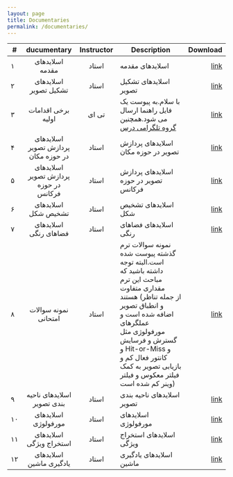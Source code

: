 ```yaml
---
layout: page
title: Documentaries
permalink: /documentaries/
---
```


| # |       ducumentary                      |   Instructor    | Description          |Download         |
|---|:-----------------------------:|:---------------:|-------------------------------|-----------------------------:|
| ۱ | اسلایدهای مقدمه |    استاد     | اسلایدهای مقدمه  | [link](https://github.com/mnaderi98/Machine-Vision/blob/master/files/1-Introduction.pptx) |
| ۲ | اسلایدهای تشکیل تصویر |    استاد     |اسلایدهای تشکیل تصویر| [link](https://github.com/mnaderi98/Machine-Vision/blob/master/files/2-ImageFormation.pptx) |
| ۳ |برخی اقدامات اولیه |    تی ای     | با سلام.به پیوست یک فایل راهنما ارسال می شود.همچنین [گروه تلگرامی درس](https://t.me/joinchat/B3BjARM5LgOZymkafm1QGw)| [link](https://github.com/mnaderi98/Machine-Vision/blob/master/files/guide.pdf) |
| ۴ |اسلایدهای پردازش تصویر در حوزه مکان |    استاد     | اسلایدهای پردازش تصویر در حوزه مکان| [link](https://github.com/mnaderi98/Machine-Vision/blob/master/files/3-SpatialFiltering.pptx) |
| ۵ |اسلایدهای پردازش تصویر در حوزه فرکانس |    استاد     | اسلایدهای پردازش تصویر در حوزه فرکانس| [link](https://github.com/mnaderi98/Machine-Vision/blob/master/files/4-FrequencyFiltering.pptx) |
| ۶ |اسلایدهای تشخیص شکل |    استاد     | اسلایدهای تشخیص شکل| [link](https://github.com/mnaderi98/Machine-Vision/blob/master/files/6-ShapeExtraction.pptx) |
| ۷ |اسلایدهای فضاهای رنگی |    استاد     | اسلایدهای فضاهای رنگی| [link](https://github.com/mnaderi98/Machine-Vision/blob/master/files/7-ColorSpaces.pptx) | 
| ۸ |نمونه سوالات امتحانی |    استاد     | نمونه سوالات ترم گذشته پیوست شده است.البته توجه داشته باشید که مباحث این ترم مقداری متفاوت هستند (از جمله تناظر و انطباق تصویر اضافه شده است و عملگرهای مورفولوژی مثل گسترش و فرسایش و Hit-or-Miss و کانتور فعال کم و بازیابی تصویر به کمک فیلتر معکوس و فیلتر وینر کم شده است)| [link](https://github.com/mnaderi98/Machine-Vision/blob/master/files/971.pdf) |
| ۹ |اسلایدهای ناحیه بندی تصویر |    استاد     | اسلایدهای ناحیه بندی تصویر| [link](https://github.com/mnaderi98/Machine-Vision/blob/master/files/9-Segmentation.pptx) |
| ۱۰ |اسلایدهای مورفولوژی |    استاد     | اسلایدهای مورفولوژی| [link](https://github.com/mnaderi98/Machine-Vision/blob/master/files/10-Morphology.pptx) |
| ۱۱ |اسلایدهای استخراج ویژگی |    استاد     | اسلایدهای استخراج ویژگی | [link](https://github.com/mnaderi98/Machine-Vision/blob/master/files/11-FeatureExtraction.pptx) |
| ۱۲ |اسلایدهای یادگیری ماشین |    استاد     | اسلایدهای یادگیری ماشین| [link](https://github.com/mnaderi98/Machine-Vision/blob/master/files/12-MachineLearning.pptx) |